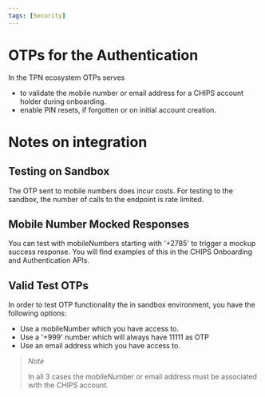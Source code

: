```yaml
---
tags: [Security]
---
```


# OTPs for the Authentication

In the TPN ecosystem OTPs serves 

- to validate the mobile number or email address for a CHIPS account holder during onboarding.
- enable PIN resets, if forgotten or on initial account creation.

# Notes on integration

## Testing on Sandbox

The OTP sent to mobile numbers does incur costs. For testing to the sandbox, the number of calls to the endpoint is rate limited. 

## Mobile Number Mocked Responses

You can test with mobileNumbers starting with '+2785' to trigger a mockup success response. You will find examples of this in the CHIPS Onboarding and Authentication APIs. 

## Valid Test OTPs

In order to test OTP functionality the in sandbox environment, you have the following options:

- Use a mobileNumber which you have access to.
- Use a '+999' number which will always have 11111 as OTP
- Use an email address which you have access to.

<!--
theme: info
-->

> _Note_
>
> In all 3 cases the mobileNumber or email address must be associated with the CHIPS account.


